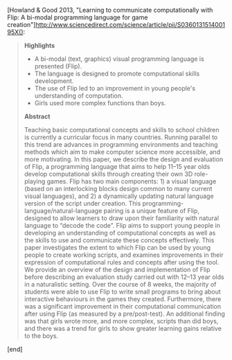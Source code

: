 [Howland & Good 2013, "Learning to communicate computationally with Flip: A bi-modal programming language for game creation"]http://www.sciencedirect.com/science/article/pii/S036013151400195X():

> **Highlights**
> 
>  * A bi-modal (text, graphics) visual programming language is presented (Flip).
>  * The language is designed to promote computational skills development.
>  * The use of Flip led to an improvement in young people's understanding of computation.
>  * Girls used more complex functions than boys.
> 
> **Abstract**
> 
> Teaching basic computational concepts and skills to school children is currently a curricular focus in many countries. Running parallel to this trend are advances in programming environments and teaching methods which aim to make computer science more accessible, and more motivating. In this paper, we describe the design and evaluation of Flip, a programming language that aims to help 11–15 year olds develop computational skills through creating their own 3D role-playing games. Flip has two main components: 1) a visual language (based on an interlocking blocks design common to many current visual languages), and 2) a dynamically updating natural language version of the script under creation. This programming-language/natural-language pairing is a unique feature of Flip, designed to allow learners to draw upon their familiarity with natural language to “decode the code”. Flip aims to support young people in developing an understanding of computational concepts as well as the skills to use and communicate these concepts effectively. This paper investigates the extent to which Flip can be used by young people to create working scripts, and examines improvements in their expression of computational rules and concepts after using the tool. We provide an overview of the design and implementation of Flip before describing an evaluation study carried out with 12–13 year olds in a naturalistic setting. Over the course of 8 weeks, the majority of students were able to use Flip to write small programs to bring about interactive behaviours in the games they created. Furthermore, there was a significant improvement in their computational communication after using Flip (as measured by a pre/post-test). An additional finding was that girls wrote more, and more complex, scripts than did boys, and there was a trend for girls to show greater learning gains relative to the boys.

[end]
